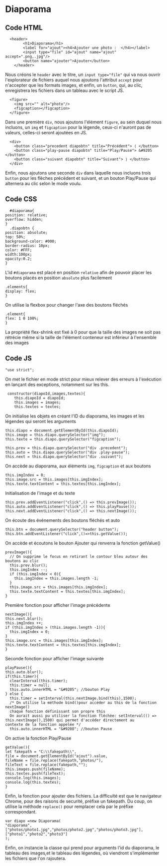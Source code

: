 # Diaporama

## Code HTML

      <header>
            <h1>Diaporama</h1>
            <label for="ajout"><h4>Ajouter une photo :  </h4></label>
            <input type="file" id="ajout" name="ajout" accept=".png,.jpg"/>
            <button name="ajouter">Ajouter</button> 
        </header>
        
Nous créons le `header` avec le titre, un `input type="file"` qui va nous ouvrir l'explorateur de fichiers auquel nous ajoutons l'attribut `accept` pour n'accepter que les formats images, et enfin, un `button`, qui, au clic, enregistrera les fichiers dans un tableau avec le script JS.

      <figure>
        <img src="" alt="photo"/>
        <figcaption></figcaption>
      </figure>
      
Dans une première `div`, nous ajoutons l'élément `figure`, au sein duquel nous incluons, un `img` et `figcaption` pour la légende, ceux-ci n'auront pas de valeurs, celles-ci seront ajoutées en JS.

      <div>
        <button class="precedent diapobtn" title="Précédent"> ⟨ </button>
        <button class="play-pause diapobtn" title="Play/Pause"> &#9205 </button>
        <button class="suivant diapobtn" title="Suivant"> ⟩ </button>
      </div>
      
Enfin, nous ajoutons une seconde `div` dans laquelle nous incluons trois `button` pour les flèches précédent et suivant, et un bouton Play/Pause qui alternera au clic selon le mode voulu.
 
 ## Code CSS
 
      #diaporama{
    position: relative;
    overflow: hidden;
    }
      .diapobtn {
    position: absolute;
    top: 50%;
    background-color: #000;
    border-radius: 10px;
    color: #FFF;
    width:100px;
    opacity:0.2;
    }
 
 L'id `#diaporama` est placé en position `relative` afin de pouvoir placer les boutons placés en position `absolute` plus facilement
 
    .elements{
    display: flex;
    }
 
 On utilise la flexbox pour changer l'axe des boutons fléchés
    
    .element{
    flex: 1 0 100%;
    }
  
La propriété flex-shrink est fixé à 0 pour que la taille des images ne soit pas rétrécie même si la taille de l'élément conteneur est inférieur à l'ensemble des images

## Code JS

    "use strict";
 
 On met le fichier en mode strict pour mieux relever des erreurs à l'exécution en lançant des exceptions, notamment sur les this.
 
     constructor(diapoId,images,textes){
        this.diapoId = diapoId;
        this.images = images;
        this.textes = textes;
        
On initialise les objets en créant l'ID du diaporama, les images et les légendes qui seront les arguments 

    this.diapo = document.getElementById(this.diapoId);
    this.image = this.diapo.querySelector("img");
    this.texte = this.diapo.querySelector("figcaption");

    this.prev = this.diapo.querySelector("div .precedent");
    this.auto = this.diapo.querySelector("div .play-pause");
    this.next = this.diapo.querySelector("div .suivant");
 
 On accède au diaporama, aux éléments `img`, `figcaption` et aux boutons
 
    this.imgIndex = 0;
    this.image.src = this.images[this.imgIndex];
    this.texte.textContent = this.textes[this.imgIndex];
    
Initialisation de l'image et du texte

    this.prev.addEventListener("click",() => this.prevImage());
    this.auto.addEventListener("click",() => this.playPause());
    this.next.addEventListener("click",() => this.nextImage());
    
On écoute des événements des boutons fléchés et auto

    this.btn = document.querySelector("header button");
    this.btn.addEventListener("click",()=>this.getValue());
    
On accède et écoutons le bouton Ajouter qui renverra la fonction getValue()

    prevImage(){
      // On supprime le focus en retirant le contour bleu autour des boutons au clic
      this.prev.blur();
      this.imgIndex --;
      if (this.imgIndex < 0){
        this.imgIndex = this.images.length -1;
      }
      this.image.src = this.images[this.imgIndex];
      this.texte.textContent = this.textes[this.imgIndex];
    }
    
Première fonction pour afficher l'image précédente

    nextImage(){
    this.next.blur();
    this.imgIndex ++;
    if (this.imgIndex > (this.images.length -1)){
      this.imgIndex = 0;
    }
    this.image.src = this.images[this.imgIndex];
    this.texte.textContent = this.textes[this.imgIndex];
    }
    
Seconde fonction pour afficher l'image suivante

    playPause(){
    this.auto.blur();
    if(this.timer){
      clearInterval(this.timer);
      this.timer = null;
      this.auto.innerHTML = "&#9205"; //bouton Play
    } else {
      this.timer = setInterval(this.nextImage.bind(this),1500);
      /* On utilise la méthode bind()pour accéder au this de la fonction nextImage()
      chaque fonction définissant son propre this
      On aurait aussi pu utiliser la fonction fléchée: setInterval(() => this.nextImage(),1500) qui permet d'accéder directement au       contexte de la fonction appelée */
      this.auto.innerHTML = "&#9208"; //bouton Pause
      
On active la fonction Play/Pause

    getValue(){
    let fakepath = "C:\\fakepath\\",
    file = document.getElementById("ajout").value,
    fileName = file.replace(fakepath,"photos/"),
    fileText = file.replace(fakepath,"");
    this.images.push(fileName);
    this.textes.push(fileText);
    console.log(this.images);
    console.log(this.textes);
    }
    
Enfin, la fonction pour ajouter des fichiers. La difficulté est que le navigateur Chrome, pour des raisons de securité, préfixe un fakepath. Du coup, on utilise la méthode `replace()` pour remplacer cela par le préfixe correspondant.
    
    var diapo =new Diaporama(
    "diaporama",
    ["photos/photo1.jpg","photos/photo2.jpg","photos/photo3.jpg"],
    ["photo1","photo2","photo3"]
    );
    
Enfin, on instancie la classe qui prend pour arguments l'id du diaporama, le tableau des images,et le tableau des légendes, où viendront s'implémenter les fichiers que l'on rajoutera.
    
    
    
    
    
    
